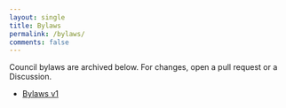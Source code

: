 ```yaml
---
layout: single
title: Bylaws
permalink: /bylaws/
comments: false
---
```


Council bylaws are archived below. For changes, open a pull request or a Discussion.

- [Bylaws v1](/bylaws/bylaws-v1/)
